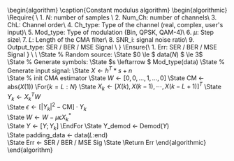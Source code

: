 \begin{algorithm}
\caption{Constant modulus algorithm}
\begin{algorithmic}
\Require{ \\
    1. $N$: number of samples \\
    2. Num\_Ch: number of channels\\
    3. ChL: Channel order\\
    4. Ch\_type: Type of the channel (real, complex, user's input)\\
    5. Mod\_type: Type of modulation (Bin, QPSK, QAM-4)\\
    6. $\mu$: Step size\\
    7. $L$: Length of the CMA filter\\
    8. SNR\_i: signal noise ratio\\
    9. Output\_type: SER / BER / MSE Signal \\
}
\Ensure{\\
    1. Err: SER / BER / MSE Signal 
}
\\ \\
\State \% Random source: 
\State $0 \le $ data($N$) $ \le 3$  
\State \% Generate symbols: 
\State $s \leftarrow $ Mod\_type(data) 
\State \% Generate input signal: 
\State $X \leftarrow h^T * s + n$  
\State \% init CMA estimator 
\State $W \leftarrow [0, 0, \ldots, 1, \ldots, 0]$
\State CM $\leftarrow$ abs($X$(1))
\For{$k = L:N$}
    \State $X_k \leftarrow [X(k), X(k-1), \cdots, X(k-L+1)]^{T}$ 
    \State $Y_k \leftarrow X_k^T W$  
    \State $\epsilon \leftarrow [|Y_k|^2 - \text{CM}] \cdot Y_k$  
    \State $W \leftarrow W-\mu \epsilon X^{*}_k$  
    \State $Y \leftarrow [Y; Y_k]$
\EndFor
\State Y\_demod $\leftarrow$ Demod($Y$)    
\State padding\_data $\leftarrow$ data($L$:end)  
\State Err $\leftarrow$ SER / BER / MSE Sig
\State \Return Err
\end{algorithmic}
\end{algorithm}
